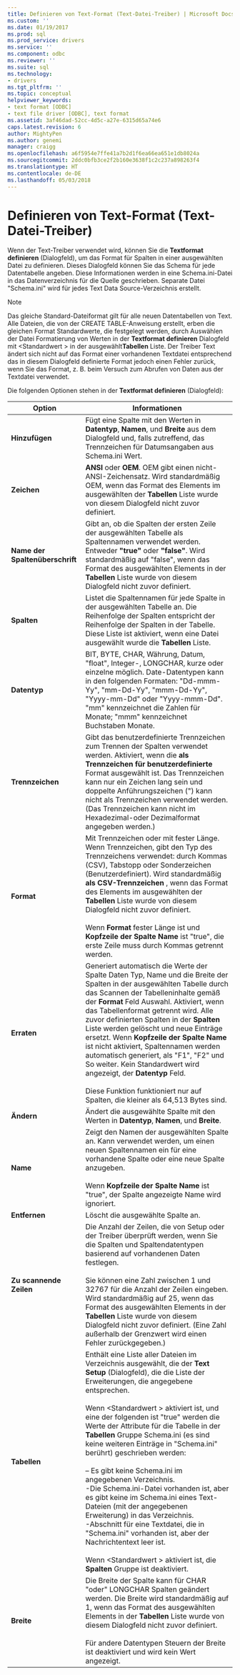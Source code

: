 ```yaml
---
title: Definieren von Text-Format (Text-Datei-Treiber) | Microsoft Docs
ms.custom: ''
ms.date: 01/19/2017
ms.prod: sql
ms.prod_service: drivers
ms.service: ''
ms.component: odbc
ms.reviewer: ''
ms.suite: sql
ms.technology:
- drivers
ms.tgt_pltfrm: ''
ms.topic: conceptual
helpviewer_keywords:
- text format [ODBC]
- text file driver [ODBC], text format
ms.assetid: 3af46dad-52cc-4d5c-a27e-6315d65a74e6
caps.latest.revision: 6
author: MightyPen
ms.author: genemi
manager: craigg
ms.openlocfilehash: a6f5954e7ffe41a7b2d1f6ea66ea651e1db8024a
ms.sourcegitcommit: 2ddc0bfb3ce2f2b160e3638f1c2c237a898263f4
ms.translationtype: HT
ms.contentlocale: de-DE
ms.lasthandoff: 05/03/2018
---
```

# <a name="defining-text-format-text-file-driver"></a>Definieren von Text-Format (Text-Datei-Treiber)
Wenn der Text-Treiber verwendet wird, können Sie die **Textformat definieren** (Dialogfeld), um das Format für Spalten in einer ausgewählten Datei zu definieren. Dieses Dialogfeld können Sie das Schema für jede Datentabelle angeben. Diese Informationen werden in eine Schema.ini-Datei in das Datenverzeichnis für die Quelle geschrieben. Separate Datei "Schema.ini" wird für jedes Text Data Source-Verzeichnis erstellt.  
  
> [!NOTE]  
>  Das gleiche Standard-Dateiformat gilt für alle neuen Datentabellen von Text. Alle Dateien, die von der CREATE TABLE-Anweisung erstellt, erben die gleichen Format Standardwerte, die festgelegt werden, durch Auswählen der Datei Formatierung von Werten in der **Textformat definieren** Dialogfeld mit \<Standardwert > in der ausgewählt**Tabellen** Liste. Der Treiber Text ändert sich nicht auf das Format einer vorhandenen Textdatei entsprechend das in diesem Dialogfeld definierte Format jedoch einen Fehler zurück, wenn Sie das Format, z. B. beim Versuch zum Abrufen von Daten aus der Textdatei verwendet.  
  
 Die folgenden Optionen stehen in der **Textformat definieren** (Dialogfeld):  
  
|Option|Informationen|  
|------------|-----------------|  
|**Hinzufügen**|Fügt eine Spalte mit den Werten in **Datentyp**, **Namen**, und **Breite** aus dem Dialogfeld und, falls zutreffend, das Trennzeichen für Datumsangaben aus Schema.ini Wert.|  
|**Zeichen**|**ANSI** oder **OEM**. OEM gibt einen nicht-ANSI-Zeichensatz. Wird standardmäßig OEM, wenn das Format des Elements im ausgewählten der **Tabellen** Liste wurde von diesem Dialogfeld nicht zuvor definiert.|  
|**Name der Spaltenüberschrift**|Gibt an, ob die Spalten der ersten Zeile der ausgewählten Tabelle als Spaltennamen verwendet werden. Entweder **"true"** oder **"false"**. Wird standardmäßig auf "false", wenn das Format des ausgewählten Elements in der **Tabellen** Liste wurde von diesem Dialogfeld nicht zuvor definiert.|  
|**Spalten**|Listet die Spaltennamen für jede Spalte in der ausgewählten Tabelle an. Die Reihenfolge der Spalten entspricht der Reihenfolge der Spalten in der Tabelle. Diese Liste ist aktiviert, wenn eine Datei ausgewählt wurde die **Tabellen** Liste.|  
|**Datentyp**|BIT, BYTE, CHAR, Währung, Datum, "float", Integer-, LONGCHAR, kurze oder einzelne möglich. Date-Datentypen kann in den folgenden Formaten: "Dd-mmm-Yy", "mm-Dd-Yy", "mmm-Dd-Yy", "Yyyy-mm-Dd" oder "Yyyy-mmm-Dd". "mm" kennzeichnet die Zahlen für Monate; "mmm" kennzeichnet Buchstaben Monate.|  
|**Trennzeichen**|Gibt das benutzerdefinierte Trennzeichen zum Trennen der Spalten verwendet werden. Aktiviert, wenn die **als Trennzeichen für benutzerdefinierte** Format ausgewählt ist. Das Trennzeichen kann nur ein Zeichen lang sein und doppelte Anführungszeichen (") kann nicht als Trennzeichen verwendet werden. (Das Trennzeichen kann nicht im Hexadezimal-oder Dezimalformat angegeben werden.)|  
|**Format**|Mit Trennzeichen oder mit fester Länge. Wenn Trennzeichen, gibt den Typ des Trennzeichens verwendet: durch Kommas (CSV), Tabstopp oder Sonderzeichen (Benutzerdefiniert). Wird standardmäßig **als CSV-Trennzeichen** , wenn das Format des Elements im ausgewählten der **Tabellen** Liste wurde von diesem Dialogfeld nicht zuvor definiert.<br /><br /> Wenn **Format** fester Länge ist und **Kopfzeile der Spalte Name** ist "true", die erste Zeile muss durch Kommas getrennt werden.|  
|**Erraten**|Generiert automatisch die Werte der Spalte Daten Typ, Name und die Breite der Spalten in der ausgewählten Tabelle durch das Scannen der Tabelleninhalte gemäß der **Format** Feld Auswahl. Aktiviert, wenn das Tabellenformat getrennt wird. Alle zuvor definierten Spalten in der **Spalten** Liste werden gelöscht und neue Einträge ersetzt. Wenn **Kopfzeile der Spalte Name** ist nicht aktiviert, Spaltennamen werden automatisch generiert, als "F1", "F2" und So weiter. Kein Standardwert wird angezeigt, der **Datentyp** Feld.<br /><br /> Diese Funktion funktioniert nur auf Spalten, die kleiner als 64,513 Bytes sind.|  
|**Ändern**|Ändert die ausgewählte Spalte mit den Werten in **Datentyp**, **Namen**, und **Breite**.|  
|**Name**|Zeigt den Namen der ausgewählten Spalte an. Kann verwendet werden, um einen neuen Spaltennamen ein für eine vorhandene Spalte oder eine neue Spalte anzugeben.<br /><br /> Wenn **Kopfzeile der Spalte Name** ist "true", der Spalte angezeigte Name wird ignoriert.|  
|**Entfernen**|Löscht die ausgewählte Spalte an.|  
|**Zu scannende Zeilen**|Die Anzahl der Zeilen, die von Setup oder der Treiber überprüft werden, wenn Sie die Spalten und Spaltendatentypen basierend auf vorhandenen Daten festlegen.<br /><br /> Sie können eine Zahl zwischen 1 und 32767 für die Anzahl der Zeilen eingeben. Wird standardmäßig auf 25, wenn das Format des ausgewählten Elements in der **Tabellen** Liste wurde von diesem Dialogfeld nicht zuvor definiert. (Eine Zahl außerhalb der Grenzwert wird einen Fehler zurückgegeben.)|  
|**Tabellen**|Enthält eine Liste aller Dateien im Verzeichnis ausgewählt, die der **Text Setup** (Dialogfeld), die die Liste der Erweiterungen, die angegebene entsprechen.<br /><br /> Wenn \<Standardwert > aktiviert ist, und eine der folgenden ist "true" werden die Werte der Attribute für die Tabelle in der **Tabellen** Gruppe Schema.ini (es sind keine weiteren Einträge in "Schema.ini" berührt) geschrieben werden:<br /><br /> – Es gibt keine Schema.ini im angegebenen Verzeichnis.<br />-Die Schema.ini-Datei vorhanden ist, aber es gibt keine im Schema.ini eines Text-Dateien (mit der angegebenen Erweiterung) in das Verzeichnis.<br />-Abschnitt für eine Textdatei, die in "Schema.ini" vorhanden ist, aber der Nachrichtentext leer ist.<br /><br /> Wenn \<Standardwert > aktiviert ist, die **Spalten** Gruppe ist deaktiviert.|  
|**Breite**|Die Breite der Spalte kann für CHAR "oder" LONGCHAR Spalten geändert werden. Die Breite wird standardmäßig auf 1, wenn das Format des ausgewählten Elements in der **Tabellen** Liste wurde von diesem Dialogfeld nicht zuvor definiert.<br /><br /> Für andere Datentypen Steuern der Breite ist deaktiviert und wird kein Wert angezeigt.|
